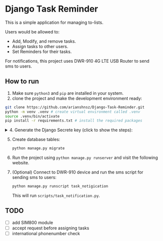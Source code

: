 # Django Task Reminder

This is a simple application for managing to-lists.

Users would be allowed to:
   - Add, Modify, and remove tasks.
   - Assign tasks to other users.
   - Set Reminders for their tasks.
   
For notifications, this project uses DWR-910 4G LTE USB Router to send sms to users.

## How to run

1. Make sure `python3` and `pip` are installed in your system.
2. clone the project and make the development environment ready:

```bash
git clone https://github.com/arianshnsz/Django-Task-Reminder.git
python -m venv .venv # create virtual environment called .venv
source .venv/bin/activate
pip install -r requirements.txt # install the required packages
```
<details>

<summary> 
4. Generate the Django Secrete key (click to show the steps): 
</summary>

   * Access the Python Interactive Shell:
   
   ```bash
   django-admin shell
   ```
   
   * Import the `get_random_secret_key()` function from `django.core.management.utils`:
   
   ```bash
   from django.core.management.utils import get_random_secret_key
   ```
   
   * Generate the Secrete key using `get_random_secret_key()` function:
   
   ```bash
   get_random_secret_key()
   ```
   
   * In the existing directory, create a file name `.env` and paste the following line inside it:
   
   ```
   SECRET_KEY = "... paste your generated secret key ..."
   ```
</details>

5. Create database tables:
   ```bash
   python manage.py migrate
   ```
6. Run the project using `python manage.py runserver` and visit the following website.

7. (Optional) Connect to DWR-910 device and run the sms script for sending sms to users:

   ```bash
   python manage.py runscript task_notigication
   ```
   This will run `scripts/task_notification.py`.
   
## TODO

- [ ] add SIM800 module
- [ ] accept request before assigning tasks
- [ ] international phonenumber check
